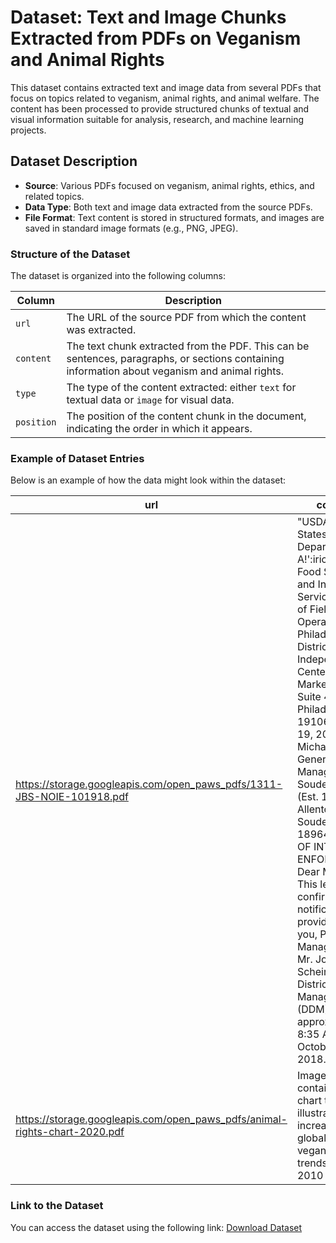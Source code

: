 # Dataset: Text and Image Chunks Extracted from PDFs on Veganism and Animal Rights

This dataset contains extracted text and image data from several PDFs that focus on topics related to veganism, animal rights, and animal welfare. The content has been processed to provide structured chunks of textual and visual information suitable for analysis, research, and machine learning projects.

## Dataset Description

- **Source**: Various PDFs focused on veganism, animal rights, ethics, and related topics.
- **Data Type**: Both text and image data extracted from the source PDFs.
- **File Format**: Text content is stored in structured formats, and images are saved in standard image formats (e.g., PNG, JPEG).

### Structure of the Dataset

The dataset is organized into the following columns:

| Column    | Description                                                                                                                      |
|-----------|----------------------------------------------------------------------------------------------------------------------------------|
| `url`     | The URL of the source PDF from which the content was extracted.                                                                  |
| `content` | The text chunk extracted from the PDF. This can be sentences, paragraphs, or sections containing information about veganism and animal rights. |
| `type`    | The type of the content extracted: either `text` for textual data or `image` for visual data.                                    |
| `position`| The position of the content chunk in the document, indicating the order in which it appears.                                      |

### Example of Dataset Entries

Below is an example of how the data might look within the dataset:

| url                                                                                       | content                                                                                                                                                                                                                                                                                                                                                                                                                                                                                                                | type   | position |
|-------------------------------------------------------------------------------------------|------------------------------------------------------------------------------------------------------------------------------------------------------------------------------------------------------------------------------------------------------------------------------------------------------------------------------------------------------------------------------------------------------------------------------------------------------------------------------------------------------------------------|--------|----------|
| https://storage.googleapis.com/open_paws_pdfs/1311-JBS-NOIE-101918.pdf                    | "USDA... United States Department of A!':iriculture Food Safety and Inspection Service Office of Field Operations Philadelphia District Mellon Independence Center, 701 Market Street Suite 4100-A Philadelphia, PA 19106 October 19, 2018 Mr. Michael Cox, General Plant Manager JBS Souderton, Inc. (Est. 1311) 249 Allentown Road Souderton, PA 18964 NOTICE OF INTENDED ENFORCEMENT Dear Mr. Cox, This letter confirms verbal notification provided to you, Plant Manager, by Mr. Joseph Schein, Deputy District Manager (DDM), at approximately 8:35 A.M. on October 19, 2018..." | text   | 1        |
| https://storage.googleapis.com/open_paws_pdfs/animal-rights-chart-2020.pdf                | Image containing a chart that illustrates the increase in global veganism trends from 2010 to 2020.                                                                                                                | image  | 3        |

### Link to the Dataset

You can access the dataset using the following link: [Download Dataset](https://drive.google.com/file/d/1iGFOnPEvcNmSpPE-YZmBT9a8qfrH1wvd/view?usp=drive_link)
